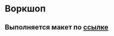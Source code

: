 # Воркшоп

## Выполняется макет по <a href='https://www.figma.com/file/KC7y2TX2yeN1yLn4JMxXEv/CV-(Community)?node-id=0%3A1&mode=dev'>ссылке</a>